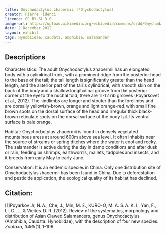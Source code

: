 ```yaml
---
title: Onychodactylus zhaoermii (*Onychodactylus)
creator: Pierre Fidenci
licence: CC BY-SA 3.0
image-url: https://upload.wikimedia.org/wikipedia/commons/d/dd/Onychodactylus_fischeri01.jpeg
date: 2 December 2012
layout: exhibit
tags: Hynobiidae, caudata, amphibia, salamander
---
```

## Descriptions
Characteristics: The adult Onychodactylus zhaoermii has an elongated body with a cylindrical trunk, with a prominent ridge from the posterior head to the base of the tail; the tail length is significantly greater than the head length, and the anterior part of the tail is cylindrical, with smooth skin on the back of the body and a shallow longitudinal groove from the posterior corner of the eye to the nuchal fold; there are 11-12 rib grooves (Poyarkovet et al., 2012). The hindlimbs are longer and stouter than the forelimbs and are dorsally yellowish-brown, orange and light orange-red, with small fine brown spots on the dorsal surface of the head and irregular thick black-brown reticulate spots on the dorsal surface of the body tail. Its ventral surface is pale orange.

Habitat: Onychodactylus zhaoermii is found in densely vegetated mountainous areas at around 600m above sea level. It often inhabits near the source of streams or spring ditches where the water is cool and rocky. The salamander is active during the day in damp conditions and after dusk or rain, feeding on shrimps, earthworms, mallets, tadpoles and insects, and it breeds from early May to early June.

Conservation: It is an endemic species in China. Only one distribution site of Onychodactylus zhaoermii has been found in China. Due to deforestation and pesticide application, the ecological quality of its habitat has declined. 

## Citation:
[1]Poyarkov Jr, N. A., Che, J., Min, M. S., KURO-O, M. A. S. A. K. I., Yan, F., Li, C., ... & Vieites, D. R. (2012). Review of the systematics, morphology and distribution of Asian Clawed Salamanders, genus Onychodactylus (Amphibia, Caudata: Hynobiidae), with the description of four new species. _Zootaxa, 3465_(1), 1-106.
